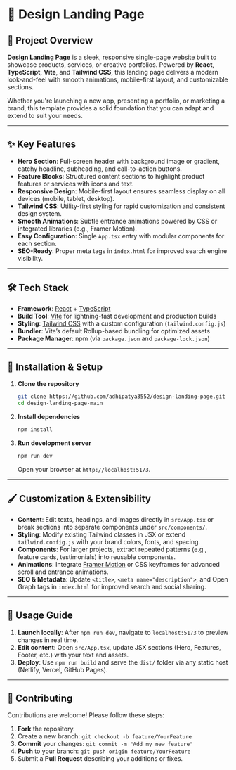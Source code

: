 # 🎨 Design Landing Page

## 🧩 Project Overview

**Design Landing Page** is a sleek, responsive single-page website built to showcase products, services, or creative portfolios. Powered by **React**, **TypeScript**, **Vite**, and **Tailwind CSS**, this landing page delivers a modern look-and-feel with smooth animations, mobile-first layout, and customizable sections.

Whether you're launching a new app, presenting a portfolio, or marketing a brand, this template provides a solid foundation that you can adapt and extend to suit your needs.

---

## ✨ Key Features

* **Hero Section**: Full-screen header with background image or gradient, catchy headline, subheading, and call-to-action buttons.
* **Feature Blocks**: Structured content sections to highlight product features or services with icons and text.
* **Responsive Design**: Mobile-first layout ensures seamless display on all devices (mobile, tablet, desktop).
* **Tailwind CSS**: Utility-first styling for rapid customization and consistent design system.
* **Smooth Animations**: Subtle entrance animations powered by CSS or integrated libraries (e.g., Framer Motion).
* **Easy Configuration**: Single `App.tsx` entry with modular components for each section.
* **SEO-Ready**: Proper meta tags in `index.html` for improved search engine visibility.

---

## 🛠 Tech Stack

* **Framework**: [React](https://reactjs.org/) + [TypeScript](https://www.typescriptlang.org/)
* **Build Tool**: [Vite](https://vitejs.dev/) for lightning-fast development and production builds
* **Styling**: [Tailwind CSS](https://tailwindcss.com/) with a custom configuration (`tailwind.config.js`)
* **Bundler**: Vite’s default Rollup-based bundling for optimized assets
* **Package Manager**: npm (via `package.json` and `package-lock.json`)

---

## 🚀 Installation & Setup

1. **Clone the repository**

   ```bash
   git clone https://github.com/adhipatya3552/design-landing-page.git
   cd design-landing-page-main
   ```

2. **Install dependencies**

   ```bash
   npm install
   ```

3. **Run development server**

   ```bash
   npm run dev
   ```

   Open your browser at `http://localhost:5173`.

---

## 🖌 Customization & Extensibility

* **Content**: Edit texts, headings, and images directly in `src/App.tsx` or break sections into separate components under `src/components/`.
* **Styling**: Modify existing Tailwind classes in JSX or extend `tailwind.config.js` with your brand colors, fonts, and spacing.
* **Components**: For larger projects, extract repeated patterns (e.g., feature cards, testimonials) into reusable components.
* **Animations**: Integrate [Framer Motion](https://www.framer.com/motion/) or CSS keyframes for advanced scroll and entrance animations.
* **SEO & Metadata**: Update `<title>`, `<meta name="description">`, and Open Graph tags in `index.html` for improved search and social sharing.

---

## 📖 Usage Guide

1. **Launch locally**: After `npm run dev`, navigate to `localhost:5173` to preview changes in real time.
2. **Edit content**: Open `src/App.tsx`, update JSX sections (Hero, Features, Footer, etc.) with your text and assets.
3. **Deploy**: Use `npm run build` and serve the `dist/` folder via any static host (Netlify, Vercel, GitHub Pages).

---

## 🤝 Contributing

Contributions are welcome! Please follow these steps:

1. **Fork** the repository.
2. Create a new branch: `git checkout -b feature/YourFeature`
3. **Commit** your changes: `git commit -m "Add my new feature"`
4. **Push** to your branch: `git push origin feature/YourFeature`
5. Submit a **Pull Request** describing your additions or fixes.
